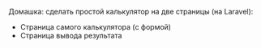 Домашка: сделать простой калькулятор на две страницы (на Laravel):

- Страница самого калькулятора (c формой)
- Страница вывода результата
